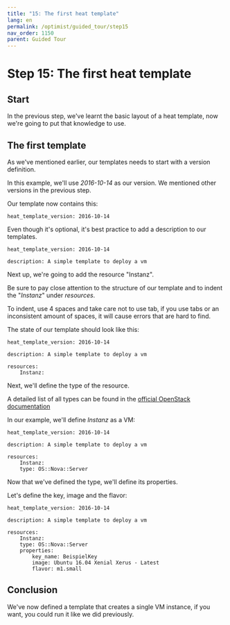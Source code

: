 ```yaml
---
title: "15: The first heat template"
lang: en
permalink: /optimist/guided_tour/step15
nav_order: 1150
parent: Guided Tour
---
```


Step 15: The first heat template
================================

Start
-----

In the previous step, we've learnt the basic layout of a heat template, now
we're going to put that knowledge to use.

The first template
------------------

As we've mentioned earlier, our templates needs to start with a version
definition.

In this example, we'll use *2016-10-14* as our version. We mentioned other
versions in the previous step.

Our template now contains this:

``` 
heat_template_version: 2016-10-14
```

Even though it's optional, it's best practice to add a description to our
templates.

```
heat_template_version: 2016-10-14
 
description: A simple template to deploy a vm
```

Next up, we're going to add the resource "Instanz".

Be sure to pay close attention to the structure of our template and to
indent the "*Instanz*" under *resources*.

To indent, use 4 spaces and take care not to use tab, if you use tabs or an
inconsistent amount of spaces, it will cause errors that are hard to find.

The state of our template should look like this:

```
heat_template_version: 2016-10-14

description: A simple template to deploy a vm

resources:
    Instanz:
```

Next, we'll define the type of the resource.

A detailed list of all types can be found in the [official OpenStack
documentation](https://docs.openstack.org/developer/heat/template_guide/openstack.html)

In our example, we'll define *Instanz* as a VM:

```
heat_template_version: 2016-10-14
 
description: A simple template to deploy a vm

resources:
    Instanz:
    type: OS::Nova::Server
```

Now that we've defined the type, we'll define its properties.

Let's define the key, image and the flavor:

``` 
heat_template_version: 2016-10-14

description: A simple template to deploy a vm

resources:
    Instanz:
    type: OS::Nova::Server
    properties:
        key_name: BeispielKey
        image: Ubuntu 16.04 Xenial Xerus - Latest
        flavor: m1.small
```

Conclusion
-----------

We've now defined a template that creates a single VM instance, if you want,
you could run it like we did previously.
